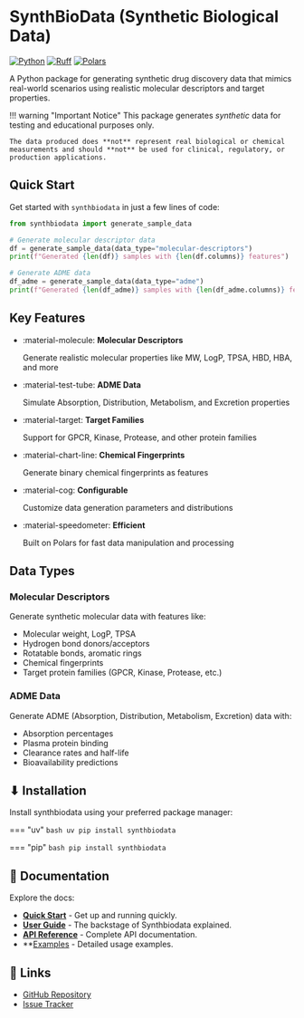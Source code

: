 # SynthBioData (Synthetic Biological Data)

[![Python](https://img.shields.io/badge/python-3.10%20%7C%203.11%20%7C%203.12%20%7C%203.13-blue.svg)](https://www.python.org/downloads/)
[![Ruff](https://img.shields.io/endpoint?url=https://raw.githubusercontent.com/astral-sh/ruff/main/assets/badge/v2.json)](https://github.com/astral-sh/ruff)
[![Polars](https://img.shields.io/badge/powered%20by-Polars-CB4C78.svg)](https://pola.rs/)

A Python package for generating synthetic drug discovery data that mimics real-world scenarios using realistic molecular descriptors and target properties.

!!! warning "Important Notice"
    This package generates *synthetic* data for testing and educational purposes only.  
    
    The data produced does **not** represent real biological or chemical measurements and should **not** be used for clinical, regulatory, or production applications.

## Quick Start

Get started with `synthbiodata` in just a few lines of code:

```python
from synthbiodata import generate_sample_data

# Generate molecular descriptor data
df = generate_sample_data(data_type="molecular-descriptors")
print(f"Generated {len(df)} samples with {len(df.columns)} features")

# Generate ADME data
df_adme = generate_sample_data(data_type="adme")
print(f"Generated {len(df_adme)} samples with {len(df_adme.columns)} features")
```

## Key Features

<div class="grid cards" markdown>

-   :material-molecule: **Molecular Descriptors**
    
    Generate realistic molecular properties like MW, LogP, TPSA, HBD, HBA, and more

-   :material-test-tube: **ADME Data**
    
    Simulate Absorption, Distribution, Metabolism, and Excretion properties

-   :material-target: **Target Families**
    
    Support for GPCR, Kinase, Protease, and other protein families

-   :material-chart-line: **Chemical Fingerprints**
    
    Generate binary chemical fingerprints as features

-   :material-cog: **Configurable**
    
    Customize data generation parameters and distributions

-   :material-speedometer: **Efficient**
    
    Built on Polars for fast data manipulation and processing

</div>

## Data Types

### Molecular Descriptors
Generate synthetic molecular data with features like:

- Molecular weight, LogP, TPSA
- Hydrogen bond donors/acceptors
- Rotatable bonds, aromatic rings
- Chemical fingerprints
- Target protein families (GPCR, Kinase, Protease, etc.)

### ADME Data
Generate ADME (Absorption, Distribution, Metabolism, Excretion) data with:

- Absorption percentages
- Plasma protein binding
- Clearance rates and half-life
- Bioavailability predictions

## ⬇ Installation

Install synthbiodata using your preferred package manager:

=== "uv"
    ```bash
    uv pip install synthbiodata
    ```

=== "pip"
    ```bash
    pip install synthbiodata
    ```

<!-- === "conda"
    ```bash
    conda install -c conda-forge synthbiodata
    ``` -->

## 📖 Documentation

Explore the docs:

- **[Quick Start](getting-started/quickstart.md)** - Get up and running quickly.
- **[User Guide](user-guide/architecture.md)** - The backstage of Synthbiodata explained.
- **[API Reference](api/data-generators.md)** - Complete API documentation.
- **[Examples](getting-started/examples.md) - Detailed usage examples.

## 🔗 Links

- [GitHub Repository](https://github.com/ojeda-e/synthbiodata)
- [Issue Tracker](https://github.com/ojeda-e/synthbiodata/issues)